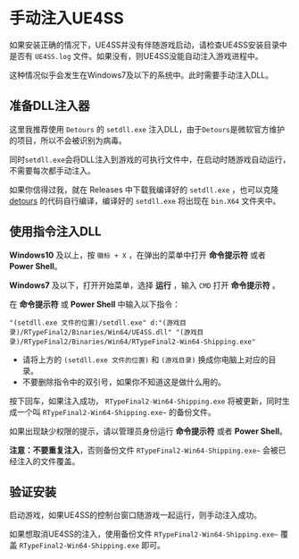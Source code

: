 # 手动注入UE4SS
如果安装正确的情况下，UE4SS并没有伴随游戏启动，请检查UE4SS安装目录中是否有 `UE4SS.log` 文件。如果没有，则UE4SS没能自动注入游戏进程中。

这种情况似乎会发生在Windows7及以下的系统中。此时需要手动注入DLL。

## 准备DLL注入器
这里我推荐使用 `Detours` 的 `setdll.exe` 注入DLL，由于`Detours`是微软官方维护的项目，所以不会被识别为病毒。

同时`setdll.exe`会将DLL注入到游戏的可执行文件中，在启动时随游戏自动运行，不需要每次都手动注入。

如果你信得过我，就在 Releases 中下载我编译好的 `setdll.exe` ，也可以克隆 [detours](https://github.com/microsoft/detours) 的代码自行编译，编译好的 `setdll.exe` 将出现在 `bin.X64` 文件夹中。

## 使用指令注入DLL
**Windows10** 及以上，按 `徽标 + X` ，在弹出的菜单中打开 **命令提示符** 或者 **Power Shell**。  

**Windows7** 及以下，打开开始菜单，选择 **运行** ，输入 `CMD` 打开 **命令提示符** 。  

在 **命令提示符** 或 **Power Shell** 中输入以下指令：  
```
"(setdll.exe 文件的位置)/setdll.exe" d:"(游戏目录)/RTypeFinal2/Binaries/Win64/UE4SS.dll" "(游戏目录)/RTypeFinal2/Binaries/Win64/RTypeFinal2-Win64-Shipping.exe"
```
- 请将上方的 `(setdll.exe 文件的位置)` 和 `(游戏目录)` 换成你电脑上对应的目录。
- 不要删除指令中的双引号，如果你不知道这是做什么用的。

按下回车，如果注入成功， `RTypeFinal2-Win64-Shipping.exe` 将被更新，同时生成一个叫 `RTypeFinal2-Win64-Shipping.exe~` 的备份文件。

如果出现缺少权限的提示，请以管理员身份运行 **命令提示符** 或者 **Power Shell**。

**注意：不要重复注入**，否则备份文件 `RTypeFinal2-Win64-Shipping.exe~` 会被已经注入的文件覆盖。

## 验证安装
启动游戏，如果UE4SS的控制台窗口随游戏一起运行，则手动注入成功。

如果想取消UE4SS的注入，使用备份文件 `RTypeFinal2-Win64-Shipping.exe~` 覆盖 `RTypeFinal2-Win64-Shipping.exe` 即可。